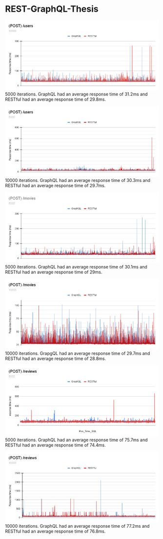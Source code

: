 # REST-GraphQL-Thesis

![POST_user_5000](ResultImage/POST-users-5000.png)
5000 iterations. GraphQL had an average response time of 31.2ms and RESTful had an average response time of 29.8ms.

![POST_user_10000](ResultImage/POST-users-10000.png)
10000 iterations. GraphQL had an average response time of 30.3ms and RESTful had an average response time of 29.7ms.

![POST_movie_5000](ResultImage/POST-movies-5000.png)
5000 iterations. GraphQL had an average response time of 30.1ms and RESTful had an average response time of 29ms.

![POST_movie_10000](ResultImage/POST-movies-10000.png)
10000 iterations. GrapgQL had an average response time of 29.7ms and RESTful had an average response time of 28.8ms. 

![POST_review_5000](ResultImage/POST-reviews-5000.png)
5000 iterations. GraphQL had an average response time of 75.7ms and RESTful had an average response time of 74.4ms.

![POST_review_10000](ResultImage/POST-reviews-10000.png)
10000 iterations. GraphQL had an average response time of 77.2ms and RESTful had an average response time of 76.8ms.
